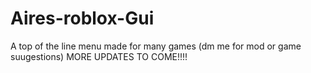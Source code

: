 # Aires-roblox-Gui
A top of the line menu made for many games (dm me for mod or game suugestions) MORE UPDATES TO COME!!!!
